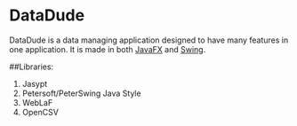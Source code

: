 DataDude
=======
DataDude is a data managing application designed to have many features in one application.
It is made in both <a href="https://en.wikipedia.org/wiki/JavaFX">JavaFX</a> and <a href="en.wikipedia.org/wiki/Swing_(Java)">Swing</a>.

##Libraries:
1. Jasypt
2. Petersoft/PeterSwing Java Style
3. WebLaF
4. OpenCSV
